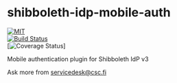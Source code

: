 # shibboleth-idp-mobile-auth
[![MIT](https://img.shields.io/npm/l/express.svg?style=flat-square)](https://opensource.org/licenses/MIT)   
[![Build Status](https://travis-ci.org/CSC-IT-Center-for-Science/shibboleth-idp-mobile-auth.svg?branch=master)](https://travis-ci.org/CSC-IT-Center-for-Science/shibboleth-idp-mobile-auth)   
[![Coverage Status](https://coveralls.io/repos/github/CSC-IT-Center-for-Science/shibboleth-idp-mobile-auth/badge.svg?branch=master)]   

Mobile authentication plugin for Shibboleth IdP v3

Ask more from servicedesk@csc.fi
